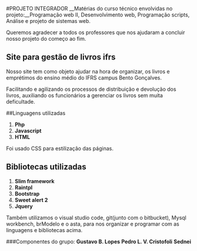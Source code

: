 #PROJETO INTEGRADOR
__Matérias do curso técnico envolvidas no projeto:__Programação web II, Desenvolvimento web, Programação scripts, Análise e projeto de sistemas web.

Queremos agradecer a todos os professores que nos ajudaram a concluir nosso projeto do começo ao fim.
## Site para gestão de livros ifrs 
Nosso site tem como objeto ajudar na hora de organizar, os livros e emprétimos do ensino médio do IFRS campus Bento Gonçalves.

Facilitando e agilizando os processos de distribuição e devolução dos livros, auxiliando os funcionários a gerenciar os livros sem muita deficultade.

##Linguagens utilizadas
1. __Php__
2. __Javascript__
3. __HTML__

Foi usado CSS para estilização das páginas.

## Bibliotecas utilizadas
1. __Slim framework__
2. __Raintpl__
3. __Bootstrap__
4. __Sweet alert 2__
5. __Jquery__
 
Também utilizamos o visual studio code, git(junto com o bitbucket),
Mysql workbench, brModelo e o asta, para nos organizar e programar com as linguagens e bibliotecas acima.

###Componentes do grupo:
__Gustavo B. Lopes__
__Pedro L. V. Cristofoli__
__Sednei__